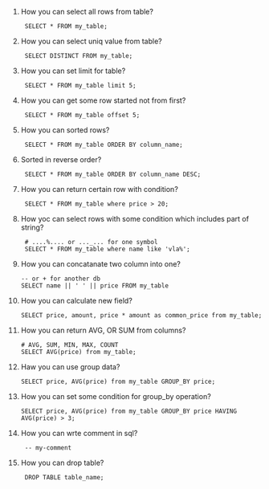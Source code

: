 1. How you can select all rows from table?
    
        SELECT * FROM my_table;
3. How you can select uniq value from table?
        
        SELECT DISTINCT FROM my_table;
4. How you can set limit for table?
        
        SELECT * FROM my_table limit 5;
5. How you can get some row started not from first?
        
        SELECT * FROM my_table offset 5;
6. How you can sorted rows?
        
        SELECT * FROM my_table ORDER BY column_name;
7. Sorted in reverse order?
        
        SELECT * FROM my_table ORDER BY column_name DESC;
8. How you can return certain row with condition?
        
        SELECT * FROM my_table where price > 20;
9. How yoc can select rows with some condition which includes part of string?
        
        # ....%.... or ..._... for one symbol
        SELECT * FROM my_table where name like 'vla%';
        
10. How you can concatanate two column into one?

        -- or + for another db
        SELECT name || ' ' || price FROM my_table
11. How you can calculate new field?
        
        SELECT price, amount, price * amount as common_price from my_table;
12. How you can return AVG, OR SUM from columns?
        
        # AVG, SUM, MIN, MAX, COUNT
        SELECT AVG(price) from my_table;
13. Haw you can use group data?

        SELECT price, AVG(price) from my_table GROUP_BY price;
14. How you can set some condition for group_by operation?
        
        SELECT price, AVG(price) from my_table GROUP_BY price HAVING AVG(price) > 3;
6. How you can wrte comment in sql?
        
        -- my-comment
2. How you can drop table?
        
        DROP TABLE table_name;
        
